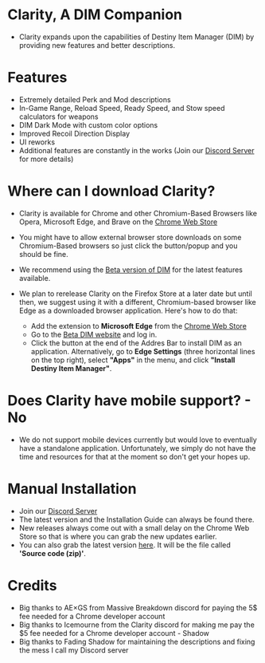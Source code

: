 # Clarity, A DIM Companion
- Clarity expands upon the capabilities of Destiny Item Manager (DIM) by providing new features and better descriptions.

# Features
- Extremely detailed Perk and Mod descriptions
- In-Game Range, Reload Speed, Ready Speed, and Stow speed calculators for weapons
- DIM Dark Mode with custom color options
- Improved Recoil Direction Display
- UI reworks
- Additional features are constantly in the works (Join our [Discord Server](https://d2clarity.page.link/discord) for more details)

# Where can I download Clarity?
- Clarity is available for Chrome and other Chromium-Based Browsers like Opera, Microsoft Edge, and Brave on the [Chrome Web Store](https://d2clarity.page.link/chrome)
- You might have to allow external browser store downloads on some Chromium-Based browsers so just click the button/popup and you should be fine.
- We recommend using the [Beta version of DIM](https://beta.destinyitemmanager.com) for the latest features available. 

- We plan to rerelease Clarity on the Firefox Store at a later date but until then, we suggest using it with a different, Chromium-based browser like Edge as a downloaded browser application. Here's how to do that:
  - Add the extension to **Microsoft Edge** from the [Chrome Web Store](https://d2clarity.page.link/chrome)
  - Go to the [Beta DIM website](https://beta.destinyitemmanager.com) and log in.
  - Click the button at the end of the Addres Bar to install DIM as an application. Alternatively, go to **Edge Settings** (three horizontal lines on the top right), select **"Apps"** in the menu, and click **"Install Destiny Item Manager"**.

# Does Clarity have mobile support? - No
- We do not support mobile devices currently but would love to eventually have a standalone application. Unfortunately, we simply do not have the time and resources for that at the moment so don't get your hopes up.

# Manual Installation
- Join our [Discord Server](https://d2clarity.page.link/discord)
- The latest version and the Installation Guide can always be found there.
- New releases always come out with a small delay on the Chrome Web Store so that is where you can grab the new updates earlier.
- You can also grab the latest version [here](https://github.com/Ice-mourne/Clarity-A-DIM-Companion/releases). It will be the file called **'Source code  (zip)'**.

# Credits
- Big thanks to AE×GS from Massive Breakdown discord for paying the 5$ fee needed for a Chrome developer account
- Big thanks to Icemourne from the Clarity discord for making me pay the $5 fee needed for a Chrome developer account - Shadow
- Big thanks to Fading Shadow for maintaining the descriptions and fixing the mess I call my Discord server
